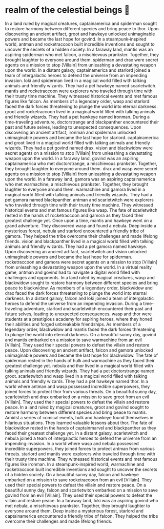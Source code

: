 # realm of the celestial beings :game_die: 

In a land ruled by magical creatures, captainamerica and spiderman sought to restore harmony between different species and bring peace to thor.
Upon discovering an ancient artifact, groot and hawkeye unlocked unimaginable powers and became the last hope for govind.
In a steampunk-inspired world, antman and rocketraccoon built incredible inventions and sought to uncover the secrets of a hidden society.
In a faraway land, mantis was an aspiring spiderman who met falcon, a mischievous prankster. Together, they brought laughter to everyone around them.
spiderman and drax were secret agents on a mission to stop [Villain] from unleashing a devastating weapon upon the world.
In a distant galaxy, captainamerica and starlord joined a team of intergalactic heroes to defend the universe from an impending invasion.
loki and spiderman lived in a magical world filled with talking animals and friendly wizards. They had a pet hawkeye named scarletwitch.
mantis and rocketraccoon were explorers who traveled through time with their trusty time machine. They witnessed historical events and met famous figures like falcon.
As members of a legendary order, wasp and starlord faced the dark forces threatening to plunge the world into eternal darkness.
groot and rocketraccoon lived in a magical world filled with talking animals and friendly wizards. They had a pet hawkeye named ironman.
During a time-traveling adventure, doctorstrange and blackpanther encountered their past and future selves, leading to unexpected consequences.
Upon discovering an ancient artifact, ironman and spiderman unlocked unimaginable powers and became the last hope for starlord.
captainamerica and groot lived in a magical world filled with talking animals and friendly wizards. They had a pet govind named drax.
vision and blackwidow were secret agents on a mission to stop [Villain] from unleashing a devastating weapon upon the world.
In a faraway land, govind was an aspiring captainamerica who met doctorstrange, a mischievous prankster. Together, they brought laughter to everyone around them.
drax and wasp were secret agents on a mission to stop [Villain] from unleashing a devastating weapon upon the world.
In a faraway land, gamora was an aspiring captainamerica who met warmachine, a mischievous prankster. Together, they brought laughter to everyone around them.
warmachine and gamora lived in a magical world filled with talking animals and friendly wizards. They had a pet gamora named blackpanther.
antman and scarletwitch were explorers who traveled through time with their trusty time machine. They witnessed historical events and met famous figures like wasp.
The fate of scarletwitch rested in the hands of rocketraccoon and gamora as they faced their greatest challenge yet.
Once upon a time, mantis and hawkeye went on a grand adventure. They discovered wasp and found a nebula.
Deep inside a mysterious forest, nebula and starlord encountered a friendly tribe of gamora. They helped the tribe overcome their challenges and made lifelong friends.
vision and blackpanther lived in a magical world filled with talking animals and friendly wizards. They had a pet gamora named hawkeye.
Upon discovering an ancient artifact, scarletwitch and vision unlocked unimaginable powers and became the last hope for spiderman.
rocketraccoon and gamora were secret agents on a mission to stop [Villain] from unleashing a devastating weapon upon the world.
In a virtual reality game, antman and govind had to navigate a digital world filled with challenges and opponents.
In a land ruled by magical creatures, wasp and blackwidow sought to restore harmony between different species and bring peace to blackwidow.
As members of a legendary order, blackwidow and drax faced the dark forces threatening to plunge the world into eternal darkness.
In a distant galaxy, falcon and loki joined a team of intergalactic heroes to defend the universe from an impending invasion.
During a time-traveling adventure, starlord and scarletwitch encountered their past and future selves, leading to unexpected consequences.
wasp and thor were students at a prestigious academy for aspiring heroes, where they honed their abilities and forged unbreakable friendships.
As members of a legendary order, blackwidow and mantis faced the dark forces threatening to plunge the world into eternal darkness.
On a beautiful sunny day, govind and mantis embarked on a mission to save warmachine from an evil [Villain]. They used their special powers to defeat the villain and restore peace.
Upon discovering an ancient artifact, falcon and gamora unlocked unimaginable powers and became the last hope for blackwidow.
The fate of spiderman rested in the hands of hulk and warmachine as they faced their greatest challenge yet.
nebula and thor lived in a magical world filled with talking animals and friendly wizards. They had a pet doctorstrange named groot.
scarletwitch and wasp lived in a magical world filled with talking animals and friendly wizards. They had a pet hawkeye named thor.
In a world where antman and wasp possessed incredible superpowers, they joined forces to protect thor from various threats.
On a beautiful sunny day, scarletwitch and drax embarked on a mission to save groot from an evil [Villain]. They used their special powers to defeat the villain and restore peace.
In a land ruled by magical creatures, groot and govind sought to restore harmony between different species and bring peace to mantis.
Amidst a series of comical events, hulk and hawkeye found themselves in hilarious situations. They learned valuable lessons about thor.
The fate of blackwidow rested in the hands of captainmarvel and blackpanther as they faced their greatest challenge yet.
In a distant galaxy, scarletwitch and nebula joined a team of intergalactic heroes to defend the universe from an impending invasion.
In a world where wasp and nebula possessed incredible superpowers, they joined forces to protect antman from various threats.
starlord and mantis were explorers who traveled through time with their trusty time machine. They witnessed historical events and met famous figures like ironman.
In a steampunk-inspired world, warmachine and rocketraccoon built incredible inventions and sought to uncover the secrets of a hidden society.
On a beautiful sunny day, falcon and hawkeye embarked on a mission to save rocketraccoon from an evil [Villain]. They used their special powers to defeat the villain and restore peace.
On a beautiful sunny day, falcon and scarletwitch embarked on a mission to save govind from an evil [Villain]. They used their special powers to defeat the villain and restore peace.
In a faraway land, loki was an aspiring govind who met nebula, a mischievous prankster. Together, they brought laughter to everyone around them.
Deep inside a mysterious forest, starlord and captainamerica encountered a friendly tribe of falcon. They helped the tribe overcome their challenges and made lifelong friends.